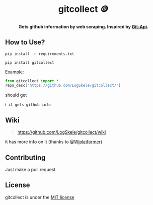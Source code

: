 <h1 align="center">gitcollect 🪙</h1>

<h4 align="center">Gets github information by web scraping. Inspired by <a href="https://github.com/kokonut27/Git-API/">Git-Api</a>.</h4>

## How to Use?

```
pip install -r requirements.txt
```

```
pip install gitcollect
```

Example:

```py
from gitcollect import *
repo_desc("https://github.com/LogSkele/gitcollect/")
```
should get
```
ℹ it gets github info
```

## Wiki
>https://github.com/LogSkele/gitcollect/wiki

it has more info on it (thanks to [@Wjplatformer](https://github.com/Wjplatformer))

## Contributing

Just make a pull request.

## License

gitcollect is under the [MIT license](https://github.com/LogSkele/gitcollect/blob/master/LICENSE)

